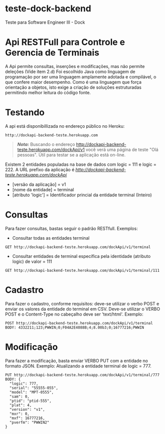 # teste-dock-backend
Teste para Software Engineer III - Dock

# Api RESTFull para Controle e Gerencia de Terminais
A Api permite consultas, inserções e modificações, mas não permite deleções (Vide item 2.d)
Foi escolhido Java como linguagem de programação por ser uma linguagem amplamente adotada e compilável, o que confere maior desempenho. Como é uma linguagem que força orientação a objetos, isto exige a criação de soluções estruturadas permitindo melhor leitura do código fonte.

# Testando
A api está disponibillizada no endereço público no Heroku:
```
http://dockapi-backend-teste.herokuapp.com
```
> **_Nota:_**  Buscando o endereço http://dockapi-backend-teste.herokuapp.com/dockApi/v1 você verá uma página de teste "Olá pessoas". Útil para testar se a aplicação está on-line.

Existem 2 entidades populadas na base de dados com logic = 111 e logic = 222.
A URL prefixo da aplicação é _http://dockapi-backend-teste.herokuapp.com/dockApi_

 - [versão da aplicação] = v1
 - [nome da entidade] = terminal 
 - [atributo 'logic'] = Identificador princial da entidade terminal (Inteiro)

# Consultas
Para fazer consultas, bastas seguir o padrão RESTfull. Exemplos:
 - Consultar todas as entidades terminal
```
GET http://dockapi-backend-teste.herokuapp.com/dockApi/v1/terminal
```

- Consultar entidades de terminal específica pela identidade (atributo logic) de valor = 111
 ```
GET http://dockapi-backend-teste.herokuapp.com/dockApi/v1/terminal/111
```

# Cadastro
Para fazer o cadastro, conforme requisitos: deve-se utilizar o verbo POST e enviar os valores da entidade do terminal em CSV.
Deve-se utilizar o VERBO POST e o Content-Type no cabeçalho deve ser 'text/html'. Exemplo:
```
POST http://dockapi-backend-teste.herokuapp.com/dockApi/v1/terminal
BODY: 4332211;123;PWWIN;0;F04A2E4088B;4;8.00b3;0;16777216;PWWIN
```

# Modificação
Para fazer a modificação, basta enviar VERBO PUT com a entidade no formato JSON. Exemplo: Atualizando a entidade terminal de logic = 777.

```
PUT http://dockapi-backend-teste.herokuapp.com/dockApi/v1/terminal/777
BODY: {
  "logic": 777,
  "serial": "55555-055",
  "model": "MPT-0555",
  "sam": 0,
  "ptid": "ptid-555",
  "plat": 4,
  "version": "v1",
  "mxr": 0,
  "mxf": 16777216,
  "pverfm": "PWWIN2"
}
```
